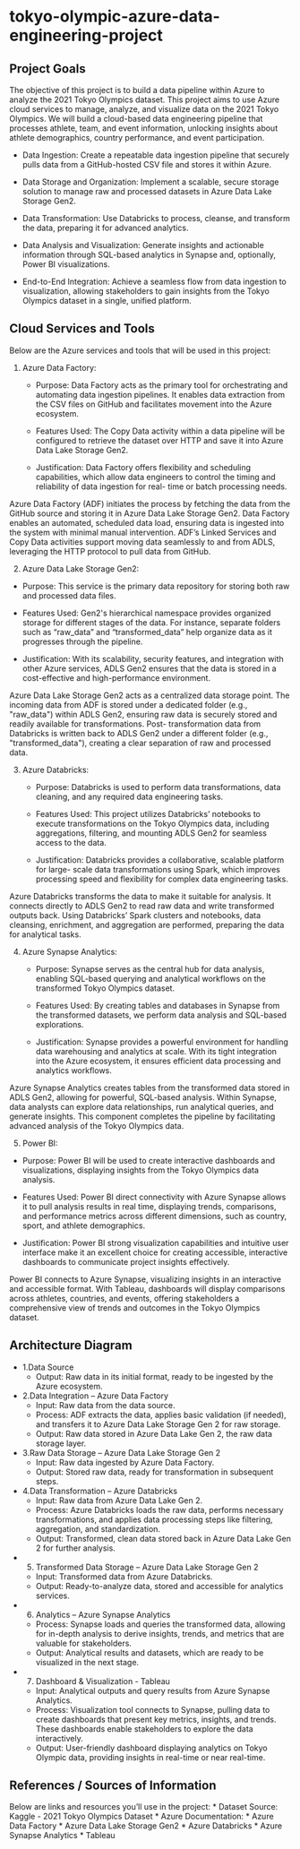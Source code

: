 # tokyo-olympic-azure-data-engineering-project

## Project Goals

The objective of this project is to build a data pipeline within Azure to analyze the 2021 Tokyo
Olympics dataset. This project aims to use Azure cloud services to manage, analyze, and
visualize data on the 2021 Tokyo Olympics. We will build a cloud-based data engineering
pipeline that processes athlete, team, and event information, unlocking insights about athlete
demographics, country performance, and event participation.

  * Data Ingestion: Create a repeatable data ingestion pipeline that securely pulls data from
    a GitHub-hosted CSV file and stores it within Azure.

  * Data Storage and Organization: Implement a scalable, secure storage solution to
    manage raw and processed datasets in Azure Data Lake Storage Gen2.

  * Data Transformation: Use Databricks to process, cleanse, and transform the data,
    preparing it for advanced analytics.

  * Data Analysis and Visualization: Generate insights and actionable information through
    SQL-based analytics in Synapse and, optionally, Power BI visualizations.
    
  * End-to-End Integration: Achieve a seamless flow from data ingestion to visualization,
    allowing stakeholders to gain insights from the Tokyo Olympics dataset in a single,
    unified platform.

## Cloud Services and Tools

Below are the Azure services and tools that will be used in this project:

1. Azure Data Factory:
     * Purpose: Data Factory acts as the primary tool for orchestrating and automating
       data ingestion pipelines. It enables data extraction from the CSV files on GitHub
       and facilitates movement into the Azure ecosystem.
       
     * Features Used: The Copy Data activity within a data pipeline will be configured
       to retrieve the dataset over HTTP and save it into Azure Data Lake Storage Gen2.
       
     * Justification: Data Factory offers flexibility and scheduling capabilities, which
       allow data engineers to control the timing and reliability of data ingestion for real-
       time or batch processing needs.
       
Azure Data Factory (ADF) initiates the process by fetching the data from the GitHub
source and storing it in Azure Data Lake Storage Gen2. Data Factory enables an
automated, scheduled data load, ensuring data is ingested into the system with minimal
manual intervention. ADF’s Linked Services and Copy Data activities support moving
data seamlessly to and from ADLS, leveraging the HTTP protocol to pull data from
GitHub.


2. Azure Data Lake Storage Gen2:

  * Purpose: This service is the primary data repository for storing both raw and
    processed data files.
    
  * Features Used: Gen2's hierarchical namespace provides organized storage for
    different stages of the data. For instance, separate folders such as “raw_data” and
    “transformed_data” help organize data as it progresses through the pipeline.
    
  * Justification: With its scalability, security features, and integration with other
    Azure services, ADLS Gen2 ensures that the data is stored in a cost-effective and
    high-performance environment.

Azure Data Lake Storage Gen2 acts as a centralized data storage point. The incoming
data from ADF is stored under a dedicated folder (e.g., "raw_data") within ADLS Gen2,
ensuring raw data is securely stored and readily available for transformations. Post-
transformation data from Databricks is written back to ADLS Gen2 under a different
folder (e.g., "transformed_data"), creating a clear separation of raw and processed data.

3. Azure Databricks:
   
     * Purpose: Databricks is used to perform data transformations, data cleaning, and
     any required data engineering tasks.
   
     * Features Used: This project utilizes Databricks’ notebooks to execute
     transformations on the Tokyo Olympics data, including aggregations, filtering,
     and mounting ADLS Gen2 for seamless access to the data.
   
    * Justification: Databricks provides a collaborative, scalable platform for large-
      scale data transformations using Spark, which improves processing speed and
      flexibility for complex data engineering tasks.
      
Azure Databricks transforms the data to make it suitable for analysis. It connects
directly to ADLS Gen2 to read raw data and write transformed outputs back. Using
Databricks’ Spark clusters and notebooks, data cleansing, enrichment, and aggregation
are performed, preparing the data for analytical tasks.

4. Azure Synapse Analytics:
   
   * Purpose: Synapse serves as the central hub for data analysis, enabling SQL-based
     querying and analytical workflows on the transformed Tokyo Olympics dataset.
     
   * Features Used: By creating tables and databases in Synapse from the transformed
     datasets, we perform data analysis and SQL-based explorations.
    
   * Justification: Synapse provides a powerful environment for handling data
     warehousing and analytics at scale. With its tight integration into the Azure
     ecosystem, it ensures efficient data processing and analytics workflows.
     

Azure Synapse Analytics creates tables from the transformed data stored in ADLS
Gen2, allowing for powerful, SQL-based analysis. Within Synapse, data analysts can
explore data relationships, run analytical queries, and generate insights. This component
completes the pipeline by facilitating advanced analysis of the Tokyo Olympics data.

5. Power BI:
   
  * Purpose: Power BI will be used to create interactive dashboards and visualizations,
    displaying insights from the Tokyo Olympics data analysis.
    
  * Features Used: Power BI direct connectivity with Azure Synapse allows it to pull
    analysis results in real time, displaying trends, comparisons, and performance
    metrics across different dimensions, such as country, sport, and athlete
    demographics.
    
  * Justification: Power BI strong visualization capabilities and intuitive user
    interface make it an excellent choice for creating accessible, interactive
    dashboards to communicate project insights effectively.

Power BI connects to Azure Synapse, visualizing insights in an interactive and accessible
format. With Tableau, dashboards will display comparisons across athletes, countries, and
events, offering stakeholders a comprehensive view of trends and outcomes in the Tokyo
Olympics dataset.

## Architecture Diagram

  * 1.Data Source
      * Output: Raw data in its initial format, ready to be ingested by the Azure ecosystem.
  * 2.Data Integration – Azure Data Factory
      * Input: Raw data from the data source.
      * Process: ADF extracts the data, applies basic validation (if needed), and transfers it to
        Azure Data Lake Storage Gen 2 for raw storage.
      * Output: Raw data stored in Azure Data Lake Gen 2, the raw data storage layer.
  * 3.Raw Data Storage – Azure Data Lake Storage Gen 2
      * Input: Raw data ingested by Azure Data Factory.
      * Output: Stored raw data, ready for transformation in subsequent steps.
  * 4.Data Transformation – Azure Databricks
      * Input: Raw data from Azure Data Lake Gen 2.
      * Process: Azure Databricks loads the raw data, performs necessary transformations, and
        applies data processing steps like filtering, aggregation, and standardization.
      * Output: Transformed, clean data stored back in Azure Data Lake Gen 2 for further
        analysis.
  * 5. Transformed Data Storage – Azure Data Lake Storage Gen 2
      * Input: Transformed data from Azure Databricks.
      * Output: Ready-to-analyze data, stored and accessible for analytics services.
  * 6. Analytics – Azure Synapse Analytics
      * Process: Synapse loads and queries the transformed data, allowing for in-depth analysis
        to derive insights, trends, and metrics that are valuable for stakeholders.
      * Output: Analytical results and datasets, which are ready to be visualized in the next
        stage.
  * 7. Dashboard & Visualization - Tableau
      * Input: Analytical outputs and query results from Azure Synapse Analytics.
      * Process: Visualization tool connects to Synapse, pulling data to create dashboards that
        present key metrics, insights, and trends. These dashboards enable stakeholders to
        explore the data interactively.
      * Output: User-friendly dashboard displaying analytics on Tokyo Olympic data, providing
        insights in real-time or near real-time.

## References / Sources of Information

Below are links and resources you’ll use in the project:
    * Dataset Source: Kaggle - 2021 Tokyo Olympics Dataset
    * Azure Documentation:
        * Azure Data Factory
        * Azure Data Lake Storage Gen2
        * Azure Databricks
        * Azure Synapse Analytics
        * Tableau
